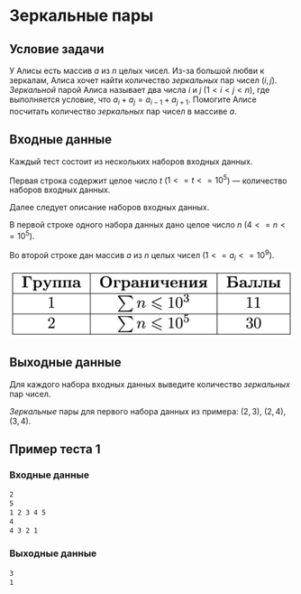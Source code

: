 # Зеркальные пары

## Условие задачи

У Алисы есть массив $a$ из $n$ целых чисел. Из-за большой любви к зеркалам, Алиса хочет найти количество *зеркальных* пар чисел $(i, j)$. *Зеркальной* парой Алиса называет два числа $i$ и $j$ $(1 < i < j < n)$, где выполняется условие, что $a_i + a_j=a_{i-1}+a_{j+1}$. Помогите Алисе посчитать количество *зеркальных* пар чисел в массиве $a$. 


## Входные данные

Каждый тест состоит из нескольких наборов входных данных. 
 
Первая строка содержит целое число $t$ ($1 <= t <= 10^5$) — количество наборов входных данных. 
 
Далее следует описание наборов входных данных. 
 
В первой строке одного набора данных дано целое число $n$ $(4 <= n <= 10^5).$ 
 
Во второй строке дан массив $a$ из $n$ целых чисел $(1 <= a_i <= 10^9).$ 

![](./image.png)

## Выходные данные

Для каждого набора входных данных выведите количество *зеркальных* пар чисел.

*Зеркальные* пары для первого набора данных из примера: $(2, 3)$, $(2, 4)$, $(3, 4)$.

## Пример теста 1

### Входные данные

```
2 
5 
1 2 3 4 5 
4 
4 3 2 1 

```

### Выходные данные

```
3 
1 

```
